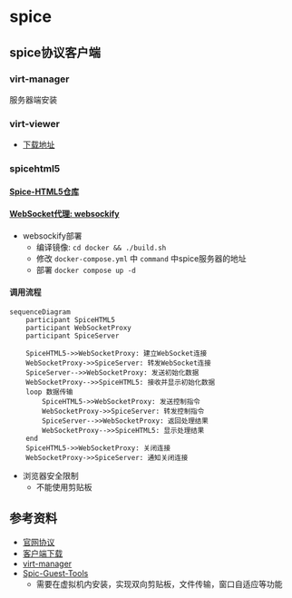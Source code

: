 # spice


## spice协议客户端

### virt-manager
服务器端安装

### virt-viewer
* [下载地址](https://releases.pagure.org/virt-viewer/virt-viewer-x64-11.0-1.0.msi)
  
### spicehtml5
#### [Spice-HTML5仓库](https://gitlab.freedesktop.org/spice/spice-html5)
#### [WebSocket代理: websockify](https://github.com/novnc/websockify)
* websockify部署
  * 编译镜像: `cd docker && ./build.sh`
  * 修改 `docker-compose.yml` 中 `command` 中spice服务器的地址
  * 部署 `docker compose up -d`
  
#### 调用流程
```mermaid
sequenceDiagram
    participant SpiceHTML5
    participant WebSocketProxy
    participant SpiceServer

    SpiceHTML5->>WebSocketProxy: 建立WebSocket连接
    WebSocketProxy->>SpiceServer: 转发WebSocket连接
    SpiceServer-->>WebSocketProxy: 发送初始化数据
    WebSocketProxy-->>SpiceHTML5: 接收并显示初始化数据
    loop 数据传输
        SpiceHTML5->>WebSocketProxy: 发送控制指令
        WebSocketProxy->>SpiceServer: 转发控制指令
        SpiceServer-->>WebSocketProxy: 返回处理结果
        WebSocketProxy-->>SpiceHTML5: 显示处理结果
    end
    SpiceHTML5->>WebSocketProxy: 关闭连接
    WebSocketProxy->>SpiceServer: 通知关闭连接
```
* 浏览器安全限制
  * 不能使用剪贴板

## 参考资料
* [官网协议](https://www.spice-space.org/spice-protocol.html)
* [客户端下载](https://www.spice-space.org/download.html)
* [virt-manager](https://virt-manager.org/download)
* [Spic-Guest-Tools](https://www.spice-space.org/download/windows/spice-guest-tools/spice-guest-tools-latest.exe)
  * 需要在虚拟机内安装，实现双向剪贴板，文件传输，窗口自适应等功能